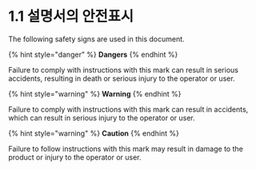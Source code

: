 # 1.1 설명서의 안전표시

The following safety signs are used in this document.

{% hint style="danger" %}
**Dangers**
{% endhint %}

Failure to comply with instructions with this mark can result in serious accidents, resulting in death or serious injury to the operator or user.



{% hint style="warning" %}
**Warning**
{% endhint %}

Failure to comply with instructions with this mark can result in accidents, which can result in serious injury to the operator or user.


{% hint style="warning" %}
**Caution**
{% endhint %}

Failure to follow instructions with this mark may result in damage to the product or injury to the operator or user.
